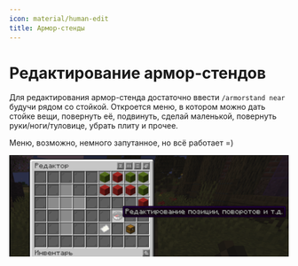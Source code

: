 ```yaml
---
icon: material/human-edit
title: Армор-стенды
---
```


# Редактирование армор-стендов

Для редактирования армор-стенда достаточно ввести `/armorstand near` будучи рядом со стойкой. Откроется меню, в котором можно дать стойке вещи, повернуть её, подвинуть, сделай маленькой, повернуть руки/ноги/туловице, убрать плиту и прочее. 

Меню, возможно, немного запутанное, но всё работает =)

![armorstand](../../assets/armorstand.png)
